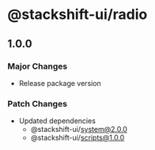 # @stackshift-ui/radio

## 1.0.0

### Major Changes

- Release package version

### Patch Changes

- Updated dependencies
  - @stackshift-ui/system@2.0.0
  - @stackshift-ui/scripts@1.0.0
